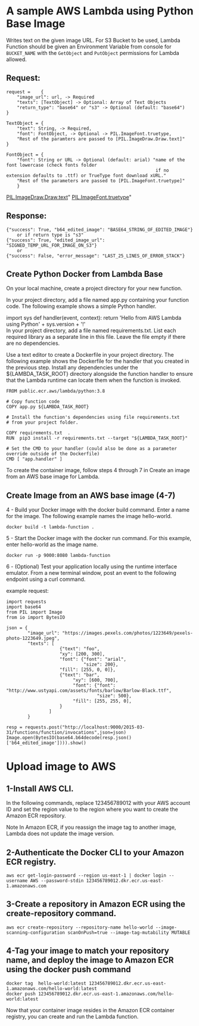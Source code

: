 # A sample AWS Lambda using Python Base Image

Writes text on the given image URL. For S3 Bucket to be used, Lambda Function should be given an Environment Variable from console for `BUCKET_NAME` with the `GetObject` and `PutObject` permissions for Lambda allowed.

## Request:

    request =    {
        "image_url": url, -> Required
        "texts": [TextObject] -> Optional: Array of Text Objects
        "return_type": "base64" or "s3" -> Optional (default: "base64")
    }

    TextObject = {
        "text": String, -> Required,
        "font": FontObject, -> Optional -> PIL.ImageFont.truetype,
        "Rest of the paramters are passed to [PIL.ImageDraw.Draw.text]"
    }

    FontObject = {
        "font": String or URL -> Optional (default: arial) "name of the font lowercase (check fonts folder
                                                            if no extension defaults to .ttf) or TrueType font download xURL."
        "Rest of the parameters are passed to [PIL.ImageFont.truetype]"
        }
[PIL.ImageDraw.Draw.text](https://pillow.readthedocs.io/en/stable/reference/ImageDraw.html#PIL.ImageDraw.ImageDraw.text)"
[PIL.ImageFont.truetype](https://pillow.readthedocs.io/en/stable/reference/ImageFont.html#PIL.ImageFont.truetype)"

## Response:

    {"success": True, "b64_edited_image": "BASE64_STRING_OF_EDITED_IMAGE"} 
        or if return type is "s3"
    {"success": True, "edited_image_url": "SIGNED_TEMP_URL_FOR_IMAGE_ON_S3"}
        or
    {"success": False, "error_message": "LAST_25_LINES_OF_ERROR_STACK"}


## Create Python Docker from  Lambda Base

On your local machine, create a project directory for your new function.

In your project directory, add a file named app.py containing your function code. The following example shows a simple Python handler.

import sys
def handler(event, context):
    return 'Hello from AWS Lambda using Python' + sys.version + '!'        
In your project directory, add a file named requirements.txt. List each required library as a separate line in this file. Leave the file empty if there are no dependencies.

Use a text editor to create a Dockerfile in your project directory. The following example shows the Dockerfile for the handler that you created in the previous step. Install any dependencies under the ${LAMBDA_TASK_ROOT} directory alongside the function handler to ensure that the Lambda runtime can locate them when the function is invoked.

    FROM public.ecr.aws/lambda/python:3.8

    # Copy function code
    COPY app.py ${LAMBDA_TASK_ROOT}

    # Install the function's dependencies using file requirements.txt
    # from your project folder.

    COPY requirements.txt  .
    RUN  pip3 install -r requirements.txt --target "${LAMBDA_TASK_ROOT}"

    # Set the CMD to your handler (could also be done as a parameter override outside of the Dockerfile)
    CMD [ "app.handler" ]

To create the container image, follow steps 4 through 7 in Create an image from an AWS base image for Lambda.

## Create Image from an AWS base image (4-7)

4 - Build your Docker image with the docker build command. Enter a name for the image. The following example names the image hello-world.

    docker build -t lambda-function .

5 - Start the Docker image with the docker run command. For this example, enter hello-world as the image name.

    docker run -p 9000:8080 lambda-function

6 - (Optional) Test your application locally using the runtime interface emulator. From a new terminal window, post an event to the following endpoint using a curl command.


example request:


    import requests
    import base64
    from PIL import Image
    from io import BytesIO

    json = {
            "image_url": "https://images.pexels.com/photos/1223649/pexels-photo-1223649.jpeg",
            "texts": [
                        {"text": "foo",
                        "xy": [200, 300],
                        "font": {"font": "arial",
                                 "size": 200},
                        "fill": [255, 0, 0]},
                        {"text": "bar",
                             "xy": [600, 700],
                             "font": {"font": "http://www.ustyapi.com/assets/fonts/barlow/Barlow-Black.ttf",
                                      "size": 500},
                             "fill": [255, 255, 0],
                        }
                    ]
            }

    resp = requests.post("http://localhost:9000/2015-03-31/functions/function/invocations",json=json)
    Image.open(BytesIO(base64.b64decode(resp.json()['b64_edited_image']))).show()

# Upload image to AWS

## 1-Install AWS CLI.

In the following commands, replace 123456789012 with your AWS account ID and set the region value to the region where you want to create the Amazon ECR repository.

Note
In Amazon ECR, if you reassign the image tag to another image, Lambda does not update the image version.

## 2-Authenticate the Docker CLI to your Amazon ECR registry.

    aws ecr get-login-password --region us-east-1 | docker login --username AWS --password-stdin 123456789012.dkr.ecr.us-east-1.amazonaws.com    

## 3-Create a repository in Amazon ECR using the create-repository command.

    aws ecr create-repository --repository-name hello-world --image-scanning-configuration scanOnPush=true --image-tag-mutability MUTABLE

## 4-Tag your image to match your repository name, and deploy the image to Amazon ECR using the docker push command

    docker tag  hello-world:latest 123456789012.dkr.ecr.us-east-1.amazonaws.com/hello-world:latest
    docker push 123456789012.dkr.ecr.us-east-1.amazonaws.com/hello-world:latest        
Now that your container image resides in the Amazon ECR container registry, you can create and run the Lambda function.